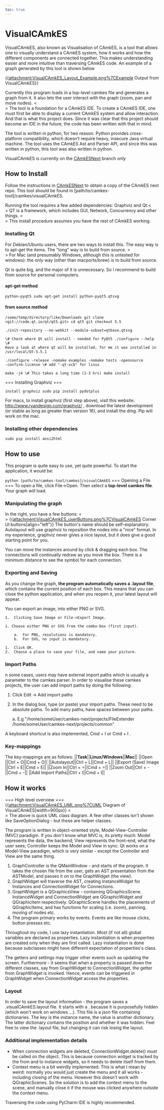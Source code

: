 ```yaml
---
toc: true
---
```


# VisualCAmkES
 VisualCAmkES, also known as Visualisation of CAmkES, is
a tool that allows one to visually understand a CAmkES system, how it
works and how the different components are connected together. This
makes understanding easier and more intuitive than traversing CAmkES
code. An example of a graph generated by this tool is shown below

{{<attachment:VisualCAmkES_Layout_Example.png%7CExample> Output from
VisualCAmkES}}

Currently this program loads in a top-level camkes file and generates a
graph from it. It also lets the user interact with the graph (zoom, pan
and move nodes). <<BR>> The tool is a foundation for a
CAmkES IDE. To create a CAmkES IDE, one must first be able to display a
current CAmkES system and allow interaction. And that is what this
project does. Since it was clear that this project should become an IDE
in the future, the code has been written with that in mind.

The tool is written in python, for two reason. Python provides
cross-platform compatibility, which doesn’t require heavy, insecure Java
virtual machine. The tool uses the CAmkES Ast and Parser API, and since
this was written in python, this tool was also written in python.

VisualCAmkES is currently on the [CAmkESNext](../CAmkESNext) branch only


## How to Install
 Follow the instructions in [CAmkESNext](../CAmkESNext) to
obtain a copy of the CAmkES next repo. This tool should be found in
[path/to/camkes-tool]/camkes/visualCAmkES.

Running the tool requires a few added dependencies: Graphviz and
Qt.<<BR>> QT is a framework, which includes GUI, Network,
Concurrency and other things. <<BR>> This install procedure
assumes you have the rest of CAmkES working.

### Installing Qt
 For Debian/Ubuntu users, there are two ways to
install this. The easy way is to apt-get the items. The "long" way is to
build from source. <<BR>> For Mac (and presumably Windows,
although this is untested for windows): the only way (other than
macports/brew) is to build from source.

Qt is quite big, and the major of it is unnecessary. So I recommend to
build from source for personal computers.

#### apt-get method
```\#!highlight bash sudo apt-get install
python-pyqt5 sudo apt-get install python-pyqt5.qtsvg
```

#### from source method
```\#!highlight bash cd
/some/temp/directory/like/Downloads git clone
<git://code.qt.io/qt/qt5.git> cd qt5 git checkout 5.5

./init-repository --no-webkit --module-subset=qtbase,qtsvg

\# Check where Qt will install - needed for PyQt5 ./configure --help \#
Have a look at where qt will be installed, for me it was installed in
/usr/local/Qt-5.5.1

./configure -release -nomake examples -nomake tests -opensource
-confirm-license \# add "-qt-xcb" for linux

make -j4 \# This takes a long time (1-3 hrs) make install
```
===
Installing Graphviz ===
``` sudo apt-get install graphviz sudo pip
install graphviz sudo pip install pydotplus
```
For macs, to install
graphviz (first step above), visit this website:
<http://www.ryandesign.com/graphviz/> , download the latest development
(or stable as long as greater than version 16), and install the dmg. Pip
will work on the mac.

### Installing other dependencies
 ` sudo pip install ansi2html `
## How to use
 This program is quite easy to use, yet quite powerful.
To start the application, it would be:

` python [path/to/camkes-tool/camkes]/visualCAmkES ` === Opening a
File === To open a file, click File->Open. Then select a **top-level
camkes file**. Your graph will load.

### Manipulating the graph
 In the right, you have a few buttons:
<<BR>>
{{<attachment:VisualCAmkES_userButtons.png%7CVisualCAmkES> Corner UI
buttons|align="left"}} The button's name should be self-explanatory.
Autolayout will use graphviz to reposition the nodes into a "nice"
format. In my experience, graphviz never gives a nice layout, but it
does give a good starting point for you.

You can move the instances around by click & dragging each box. The
connections will continually redraw as you move the box. There is a
minimum distance to see the symbol for each connection.

### Exporting and Saving
 As you change the graph, **the program
automatically saves a .layout file**, which contains the current
position of each box. This means that you can close the python
application, and when you reopen it, your latest layout will appear.

You can export an image, into either PNG or SVG.

    1.  Clicking Save Image or File->Export Image.

    1. Choose either PNG or SVG from the combo-box (first input).

        a.  For PNG, resolutions is mandatory.
        b.  For SVG, no input is mandatory.

    1.  Click OK.
    2.  Choose a place to save your file, and name your picture.

### Import Paths


n some cases, users may have external import paths which is usually a
parameter to the camkes parser. In order to visualise these camkes
projects, the user can add import paths by doing the following:

  1.  Click Edit -> Add import paths
 
  1. In the dialog box, type (or paste) your import paths. These need to be absolute paths. To add many paths, have spaces between your paths.
 
      a.  E.g "/home/someUser/camkes-next/projects/FileExtender
          /home/someUser/camkes-next/projects/common"
 
A keyboard shortcut is also implemented, Cmd + I or Cmd + I .

### Key-mappings


The key-mappings are as follows:
||**Task**||**Linux/Windows**||**Mac**|| ||Open ||Ctrl + O||Cmd +
O|| ||Autolayout||Ctrl + L||Cmd + L|| ||Export (Save) Image ||Ctrl +
E||Cmd + E|| ||Zoom In||Ctrl + =||Cmd + =|| ||Zoom Out||Ctrl + -||Cmd +
-|| ||Add Import Paths||Ctrl + I||Cmd + I||

## How it works
 === High level overview ===
{{<attachment:VisualCAmkES_UML.png%7CUML> Diagram of
VisualCAmkES|width=900px}} <<BR>> The above is quick UML
class diagram. A few other classes isn't shown like SaveOptionDialog -
but these are helper classes.

The program is written in object-oriented style, Model-View-Controller
(MVC) paradigm. If you don't know what MVC is, its pretty much: Model
represents the data, the backend; View represents the front-end, what
the user sees; Controller keeps the Model and View in sync. Qt works on
a Model-View paradigm, which is very similar - except the Controller and
View are the same thing.

  1.  GraphController is the QMainWindow - and starts of the program. It
      takes the chosen file from the user, gets an AST presentation from
      the ASTModel, and passes it on to the GraphWidget (the view).
  2.  GraphWidget will traverse the AST, creating InstanceWidget for
      Instances and ConnectionWidget for Connections.
  3.  GraphWidget is a QGraphicsView - containing QGraphicsScene.
      InstanceWidget and ConnectionWidget are QGraphicWidget and
      QGraphicItem respectively. QGraphicScene handles the placements of
      QGraphicItems, and has functions for scaling (i.e. zoom), panning,
      moving of nodes etc.
  4.  The program primary works by events. Events are like mouse clicks,
      button presses etc.

Throughout my code, I use lazy instantiation. Most (if not all) global
variables are declared as properties. Lazy instantiation is when
properties are created only when they are first called. Lazy
instantiation is done because subclasses might have different
expectation of properties's class.

The getters and settings may trigger other events such as updating the
screen. Furthermore - it seems that when a property is passed down the
different classes, say from GraphWidget to ConnectionWidget, the getter
from GraphWidget is invoked. Hence, events can be triggered in
GraphWidget when ConnectionWidget access the properties.

### Layout
 In order to save the layout information - the program
saves a .visualCAmkES.layout file. It starts with a . because it is
purposefully hidden (which won't work on windows ...). This file is a
json file containing dictionaries. The key is the instance name, the
value is another dictionary. The latter dictionary contains the position
and whether it was hidden. Feel free to view the .layout file, but
changing it can risk losing the layout.

### Additional implementation details


- When connection widgets are deleted, ConnectionWidget.delete()
        must be called on the object. This is because connection widget
        is tracked by the from and to instance widgets, so it needs to
        delete itself from them.
- Context menu is a bit weirdly implemented. This is what I mean
        by weird: normally you would just create the menu and it all
        works - including closing of the menu. However this doesn't work
        with QGraphicScenes. So the solution is to add the context menu
        to the scene, and manually close it if the mouse was clicked
        anywhere outside the context menu.

Traversing the code using PyCharm IDE is highly recommended.

